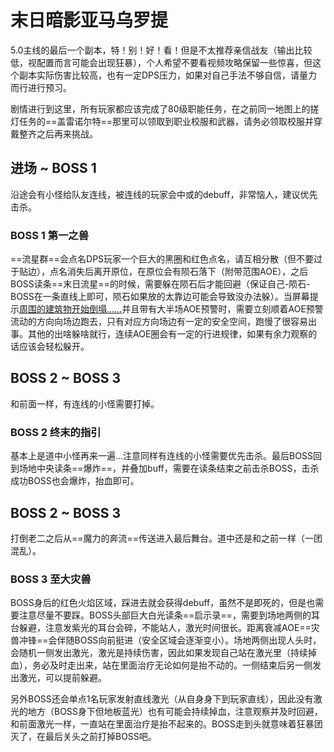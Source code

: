 # 末日暗影亚马乌罗提

5.0主线的最后一个副本，特！别！好！看！但是不太推荐亲信战友（输出比较低，视配置而言可能会出现狂暴），个人希望不要看视频攻略保留一些惊喜，但这个副本实际伤害比较高，也有一定DPS压力，如果对自己手法不够自信，请量力而行进行预习。

剧情进行到这里，所有玩家都应该完成了80级职能任务，在之前同一地图上的搓灯任务的==盖雷诺尔特==那里可以领取到职业校服和武器，请务必领取校服并穿戴整齐之后再来挑战。

## 进场 ~ BOSS 1

沿途会有小怪给队友连线，被连线的玩家会中<Status :id="621" name="火属性耐性降低" />或<Status :id="697" name="治疗魔法效果降低" />的debuff，非常恼人，建议优先击杀。

### BOSS 1 第一之兽

==流星群==会点名DPS玩家一个巨大的黑圈和红色点名，请互相分散（但不要过于贴边），点名消失后离开原位，在原位会有陨石落下（附带范围AOE），之后BOSS读条==末日流星==的时候，需要躲在陨石后才能回避（保证自己-陨石-BOSS在一条直线上即可，陨石如果放的太靠边可能会导致没办法躲）。当屏幕提示<ins>周围的建筑物开始倒塌……</ins>并且带有大半场AOE预警时，需要立刻顺着AOE预警流动的方向向场边跑去，只有对应方向场边有一定的安全空间，跑慢了很容易出事。其他的出啥躲啥就行，连续AOE圈会有一定的行进规律，如果有余力观察的话应该会轻松躲开。

## BOSS 2 ~ BOSS 3

和前面一样，有连线的小怪需要打掉。

### BOSS 2 终末的指引

基本上是道中小怪再来一遍…注意同样有连线的小怪需要优先击杀。最后BOSS回到场地中央读条==爆炸==，并叠加<Status :id="1800" name="膨胀" />buff，需要在读条结束之前击杀BOSS，击杀成功BOSS也会爆炸，<Role name="healer" />抬血即可。

## BOSS 2 ~ BOSS 3 

打倒老二之后从==魔力的奔流==传送进入最后舞台。道中还是和之前一样（一团混乱）。

### BOSS 3 至大灾兽

BOSS身后的红色火焰区域，踩进去就会获得<Status :id="910" name="死亡宣告" />debuff，虽然不是即死的，但是也需要注意尽量不要踩。BOSS头部巨大白光读条==启示录==，需要到场地两侧的耳台躲避，注意发紫光的耳台会碎，不能站人，激光时间很长。距离衰减AOE==灾兽冲锋==会伴随BOSS向前挺进（安全区域会逐渐变小）。场地两侧出现人头时，会随机一侧发出激光，激光是持续伤害，因此如果发现自己站在激光里（持续掉血），务必及时走出来，站在里面治疗无论如何是抬不动的。一侧结束后另一侧发出激光，可以提前躲避。

另外BOSS还会单点1名玩家发射直线激光（从自身身下到玩家直线），因此没有激光的地方（BOSS身下但地板蓝光）也有可能会持续掉血，注意观察并及时回避，和前面激光一样，一直站在里面治疗是抬不起来的。BOSS走到头就意味着狂暴团灭了，在最后关头之前打掉BOSS吧。
